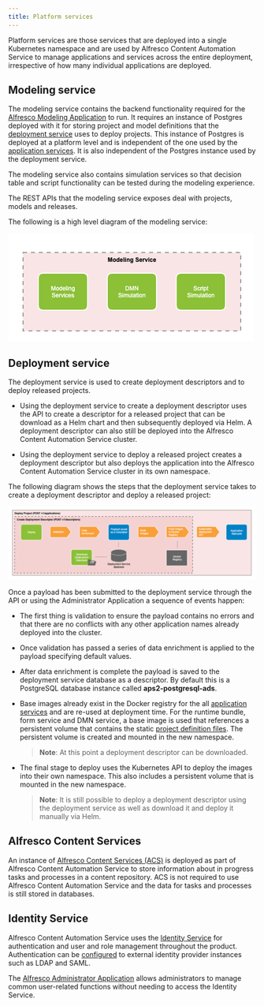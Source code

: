 ```yaml
---
title: Platform services
---
```


Platform services are those services that are deployed into a single Kubernetes namespace and are used by Alfresco Content Automation Service  to manage applications and services across the entire deployment, irrespective of how many individual applications are deployed.

## Modeling service

The modeling service contains the backend functionality required for the [Alfresco Modeling Application](../modeling/index.md) to run. It requires an instance of Postgres deployed with it for storing project and model definitions that the [deployment service](#deployment-service) uses to deploy projects. This instance of Postgres is deployed at a platform level and is independent of the one used by the [application services](application.md). It is also independent of the Postgres instance used by the deployment service.

The modeling service also contains simulation services so that decision table and script functionality can be tested during the modeling experience.

The REST APIs that the modeling service exposes deal with projects, models and releases.

The following is a high level diagram of the modeling service:

![Modeling service diagram](../images/arch-modeling.png)

## Deployment service

The deployment service is used to create deployment descriptors and to deploy released projects.

* Using the deployment service to create a deployment descriptor uses the API to create a descriptor for a released project that can be download as a Helm chart and then subsequently deployed via Helm. A deployment descriptor can also still be deployed into the Alfresco Content Automation Service  cluster.

* Using the deployment service to deploy a released project creates a deployment descriptor but also deploys the application into the Alfresco Content Automation Service cluster in its own namespace.

The following diagram shows the steps that the deployment service takes to create a deployment descriptor and deploy a released project:

![Deployment service diagram](../images/arch-deployment-service.png)

Once a payload has been submitted to the deployment service through the API or using the Administrator Application a sequence of events happen:

* The first thing is validation to ensure the payload contains no errors and that there are no conflicts with any other application names already deployed into the cluster.
* Once validation has passed a series of data enrichment is applied to the payload specifying default values.
* After data enrichment is complete the payload is saved to the deployment service database as a descriptor. By default this is a PostgreSQL database instance called **aps2-postgresql-ads**.
* Base images already exist in the Docker registry for the all [application services](application.md) and are re-used at deployment time. For the runtime bundle, form service and DMN service, a base image is used that references a persistent volume that contains the static [project definition files](../modeling/projects.md#files). The persistent volume is created and mounted in the new namespace.

    > **Note**: At this point a deployment descriptor can be downloaded.

* The final stage to deploy uses the Kubernetes API to deploy the images into their own namespace. This also includes a persistent volume that is mounted in the new namespace.

    > **Note**: It is still possible to deploy a deployment descriptor using the deployment service as well as download it and deploy it manually via Helm.

## Alfresco Content Services

An instance of [Alfresco Content Services (ACS)](https://docs.alfresco.com/6.1/references/whats-new.html) is deployed as part of Alfresco Content Automation Service to store information about in progress tasks and processes in a content repository. ACS is not required to use Alfresco Content Automation Service and the data for tasks and processes is still stored in databases.

## Identity Service

Alfresco Content Automation Service uses the [Identity Service](https://docs.alfresco.com/identity/concepts/identity-overview.html) for authentication and user and role management throughout the product. Authentication can be [configured](http://docs.alfresco.com/identity/concepts/identity-configure.html) to external identity provider instances such as LDAP and SAML.

The [Alfresco Administrator Application](../administrator/identity/index.md) allows administrators to manage common user-related functions without needing to access the Identity Service.
